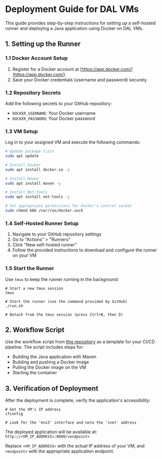 # Deployment Guide for DAL VMs

This guide provides step-by-step instructions for setting up a self-hosted runner and deploying a Java application using Docker on DAL VMs.

## 1. Setting up the Runner

### 1.1 Docker Account Setup
1. Register for a Docker account at [https://app.docker.com/](https://app.docker.com/)
2. Save your Docker credentials (username and password) securely.

### 1.2 Repository Secrets
Add the following secrets to your GitHub repository:
- `DOCKER_USERNAME`: Your Docker username
- `DOCKER_PASSWORD`: Your Docker password

### 1.3 VM Setup
Log in to your assigned VM and execute the following commands:

```bash
# Update package lists
sudo apt update

# Install Docker
sudo apt install docker.io -y

# Install Maven
sudo apt install maven -y

# Install Net-Tools
sudo apt install net-tools -y

# Set appropriate permissions for Docker's control socket
sudo chmod 666 /var/run/docker.sock
```
### 1.4 Self-Hosted Runner Setup

1.  Navigate to your GitHub repository settings
2.  Go to "Actions" > "Runners"
3.  Click "New self-hosted runner"
4.  Follow the provided instructions to download and configure the runner on your VM

### 1.5 Start the Runner

Use  `tmux`  to keep the runner running in the background:
```
# Start a new tmux session
tmux

# Start the runner (use the command provided by GitHub)
./run.sh

# Detach from the tmux session (press Ctrl+B, then D)
```

## 2. Workflow Script

Use the workflow script from  [this repository](https://github.com/mehilshah/Lab-4-CD/blob/main/.github/workflows/maven.yml)  as a template for your CI/CD pipeline. The script includes steps for:

-   Building the Java application with Maven
-   Building and pushing a Docker image
-   Pulling the Docker image on the VM
-   Starting the container

## 3. Verification of Deployment

After the deployment is complete, verify the application's accessibility:
```
# Get the VM's IP address
ifconfig

# Look for the 'ens3' interface and note the 'inet' address
```
The deployed application will be available at:  
`http://<VM_IP_ADDRESS>:8090/<endpoint>`

Replace  `<VM_IP_ADDRESS>`  with the actual IP address of your VM, and  `<endpoint>`  with the appropriate application endpoint.
